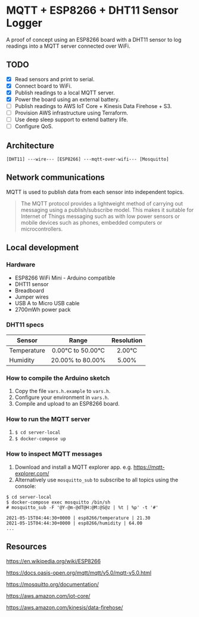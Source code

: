 # MQTT + ESP8266 + DHT11 Sensor Logger

A proof of concept using an ESP8266 board with a DHT11 sensor to log readings into a MQTT server connected over WiFi.

## TODO

- [x] Read sensors and print to serial. 
- [x] Connect board to WiFi.
- [x] Publish readings to a local MQTT server.
- [x] Power the board using an external battery.
- [ ] Publish readings to AWS IoT Core + Kinesis Data Firehose + S3.
- [ ] Provision AWS infrastructure using Terraform.
- [ ] Use deep sleep support to extend battery life.
- [ ] Configure QoS.

## Architecture

```
[DHT11] ---wire--- [ESP8266] ---mqtt-over-wifi--- [Mosquitto]
```

## Network communications

MQTT is used to publish data from each sensor into independent topics. 

> The MQTT protocol provides a lightweight method of carrying out messaging using a publish/subscribe model. 
This makes it suitable for Internet of Things messaging such as with low power sensors or mobile devices such as phones, 
embedded computers or microcontrollers. 

## Local development

### Hardware

- ESP8266 WiFi Mini - Arduino compatible
- DHT11 sensor
- Breadboard
- Jumper wires
- USB A to Micro USB cable
- 2700mWh power pack

### DHT11 specs

| Sensor      | Range             | Resolution    |
| ----------- | :---------------: | :-----------: |
| Temperature | 0.00°C to 50.00°C | 2.00°C        |
| Humidity    | 20.00% to 80.00%  | 5.00%         |

### How to compile the Arduino sketch

1. Copy the file `vars.h.example` to `vars.h`.
1. Configure your environment in `vars.h`.
1. Compile and upload to an ESP8266 board.

### How to run the MQTT server

1. `$ cd server-local`
1. `$ docker-compose up`

### How to inspect MQTT messages

1. Download and install a MQTT explorer app. e.g. https://mqtt-explorer.com/
1. Alternatively use `mosquitto_sub` to subscribe to all topics using the console: 
```
$ cd server-local
$ docker-compose exec mosquitto /bin/sh
# mosquitto_sub -F '@Y-@m-@dT@H:@M:@S@z | %t | %p' -t '#'

2021-05-15T04:44:30+0000 | esp8266/temperature | 21.30
2021-05-15T04:44:30+0000 | esp8266/humidity | 64.00
...
```

## Resources

https://en.wikipedia.org/wiki/ESP8266

https://docs.oasis-open.org/mqtt/mqtt/v5.0/mqtt-v5.0.html

https://mosquitto.org/documentation/

https://aws.amazon.com/iot-core/

https://aws.amazon.com/kinesis/data-firehose/
